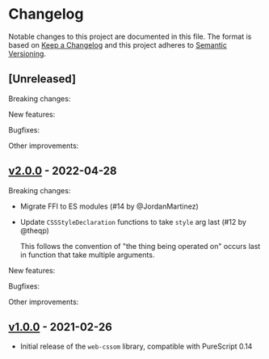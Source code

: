 # Changelog

Notable changes to this project are documented in this file. The format is based on [Keep a Changelog](https://keepachangelog.com/en/1.0.0/) and this project adheres to [Semantic Versioning](https://semver.org/spec/v2.0.0.html).

## [Unreleased]

Breaking changes:

New features:

Bugfixes:

Other improvements:

## [v2.0.0](https://github.com/purescript-web/purescript-web-cssom/releases/tag/v2.0.0) - 2022-04-28

Breaking changes:
- Migrate FFI to ES modules (#14 by @JordanMartinez)
- Update `CSSStyleDeclaration` functions to take `style` arg last (#12 by @theqp)

  This follows the convention of "the thing being operated on" occurs
  last in function that take multiple arguments.

New features:

Bugfixes:

Other improvements:

## [v1.0.0](https://github.com/purescript-web/purescript-web-cssom/releases/tag/v1.0.0) - 2021-02-26

- Initial release of the `web-cssom` library, compatible with PureScript 0.14
